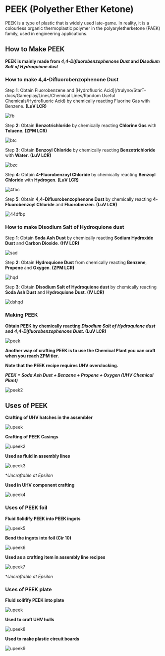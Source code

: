# PEEK (Polyether Ether Ketone)

PEEK is a type of plastic that is widely used late-game. In reality, it is a colourless organic thermoplastic polymer in the polyaryletherketone (PAEK) family, used in engineering applications. 

## How to Make PEEK

**PEEK is mainly made from *4,4-Difluorobenzophenone Dust* and *Disodium Salt of Hydroquione dust***

### How to make 4,4-Difluorobenzophenone Dust

Step **1**: Obtain Fluorobenzene and [Hydrofluoric Acid](/trulyno/StarT-docs/Gameplay/Lines/Chemical Lines/Random Useful Chemicals/Hydrofluoric Acid) by chemically reacting Fluorine Gas with Benzene. <luv>**(LuV LCR)**</luv>

![fb](PEEK_img/large_chemical_reactor_fluorobenzene_process.png)

Step **2**: Obtain **Benzotrichloride** by chemically reacting **Chlorine Gas** with **Toluene**. <zpm>**(ZPM LCR)**</zpm>

![btc](PEEK_img/large_chemical_reactor_benzotrichloride_process.png)

Step **3**: Obtain **Benzoyl Chloride** by chemically reacting **Benzotrichloride** with **Water**. <luv>**(LuV LCR)**</luv>

![bzc](PEEK_img/large_chemical_reactor_benzoyl_chloride_process.png)

Step **4**: Obtain **4-Fluorobenzoyl Chloride** by chemically reacting **Benzoyl Chloride** with **Hydrogen**. <luv>**(LuV LCR)**</luv>

![4fbc](PEEK_img/large_chemical_reactor_4_fluorobenzoyl_chloride_process.png)

Step **5**: Obtain **4,4-Difluorobenzophenone Dust** by chemically reacting **4-Fluorobenzoyl Chloride** and **Fluorobenzen**. <luv>**(LuV LCR)**</luv>

![44dfbp](PEEK_img/large_chemical_reactor_44_difluorobenzophenone_process.png)

### How to make Disodium Salt of Hydroquione dust

Step **1**: Obtain **Soda Ash Dust** by chemically reacting **Sodium Hydroxide Dust** and **Carbon Dioxide**. <hv>**(HV LCR)**</hv>

![sad](PEEK_img/large_chemical_reactor_soda_ash_from_carbon_dioxide.png)

Step **2**: Obtain **Hydroquione Dust** from chemically reacting **Benzene**, **Propene** and **Oxygen**. <zpm>**(ZPM LCR)**</zpm>

![hqd](PEEK_img/large_chemical_reactor_hydroquinone_process.png)

Step **3**: Obtain **Disodium Salt of Hydroquione dust** by chemically reacting **Soda Ash Dust** and **Hydroquione Dust**. <iv>**(IV LCR)**</iv>

![dshqd](PEEK_img/large_chemical_reactor_disodium_salt_of_hydroquinone_process.png)

### Making PEEK

**Obtain PEEK by chemically reacting *Disodium Salt of Hydroquione dust* and *4,4-Difluorobenzophenone Dust*. <luv>(LuV LCR)</luv>**

![peek](PEEK_img/large_chemical_reactor_peek_process.png)

**Another way of crafting PEEK is to use the Chemical Plant you can craft when you reach <zpm>ZPM tier</zpm>.**

**Note that the PEEK recipe requires <uhv>UHV</uhv> overclocking.**

***PEEK = Soda Ash Dust + Benzene + Propene + Oxygen <uhv>(UHV Chemical Plant)</uhv>***

![peek2](PEEK_img/chemical_plant_effortless_peek_process.png)

## Uses of PEEK

**Crafting of <uhv>UHV</uhv> hatches in the assembler**

![upeek](PEEK_img/assembler_uhv_dual_output_hatch.png)

**Crafting of PEEK Casings**

![upeek2](PEEK_img/assembler_peek_casing.png)

**Used as fluid in assembly lines**

![upeek3](PEEK_img/assembly_line_draconic_processor_mainframe.png) 

**Uncraftable at Epsilon*

**Used in <uhv>UHV</uhv> component crafting**

![upeek4](PEEK_img/component_part_assembly_uhv_microfluidic_flow_valve.png)

### Uses of PEEK foil

**Fluid Solidify PEEK into PEEK ingots**

![upeek5](PEEK_img/fluid_solidifier_solidify_polyether_ether_ketone_to_ingot.png)

**Bend the ingots into foil (Cir 10)**

![upeek6](PEEK_img/bender_bend_polyether_ether_ketone_ingot_to_foil.png)

**Used as a crafting item in assembly line recipes**
 
![upeek7](PEEK_img/assembly_line_draconic_processor_mainframe.png)

**Uncraftable at Epsilon*

### Uses of PEEK plate

**Fluid solifify PEEK into plate**

![upeek](PEEK_img/fluid_solidifier_solidify_polyether_ether_ketone_to_plate.png)

**Used to craft <uhv>UHV</uhv> hulls**

![upeek8](PEEK_img/kjs_gtceu_uhv_machine_hull.png)

**Used to make plastic circuit boards**

![upeek9](PEEK_img/chemical_reactor_plastic_boards_peek.png)